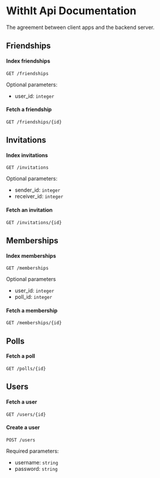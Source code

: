 # WithIt Api Documentation

The agreement between client apps and the backend server.

## Friendships

#### Index friendships

    GET /friendships
    
Optional parameters:

* user_id: `integer`

#### Fetch a friendship

    GET /friendships/{id}
    
## Invitations

#### Index invitations

    GET /invitations

Optional parameters:

* sender_id: `integer`
* receiver_id: `integer`

#### Fetch an invitation

    GET /invitations/{id}
    
## Memberships

#### Index memberships

    GET /memberships

Optional parameters

* user_id: `integer`
* poll_id: `integer`

#### Fetch a membership

    GET /memberships/{id}
    
## Polls

#### Fetch a poll

    GET /polls/{id}

## Users

#### Fetch a user

    GET /users/{id}

#### Create a user

    POST /users
  
Required parameters:

* username: `string`
* password: `string`
